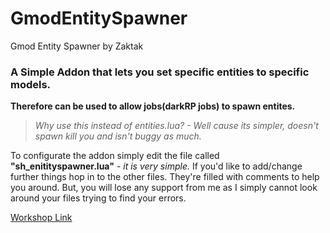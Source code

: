 # GmodEntitySpawner
Gmod Entity Spawner by Zaktak

### A Simple Addon that lets you set specific entities to specific models.
**Therefore can be used to allow jobs(darkRP jobs) to spawn entites.**
> *Why use this instead of entities.lua? - Well cause its simpler, doesn't
spawn kill you and isn't buggy as much.*

To configurate the addon simply edit the file called **"sh_enitityspawner.lua"** - *it is very simple.*
If you'd like to add/change further things hop in to the other files. They're filled with
comments to help you around. But, you will lose any support from me as I simply cannot look
around your files trying to find your errors.

[Workshop Link](https://steamcommunity.com/sharedfiles/filedetails/?id=2051763297)

